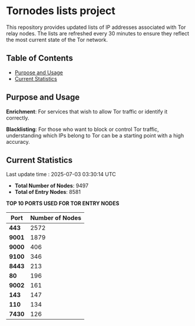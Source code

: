 # Tornodes lists project

This repository provides updated lists of IP addresses associated with Tor relay nodes. The lists are refreshed every 30 minutes to ensure they reflect the most current state of the Tor network.

## Table of Contents

- [Purpose and Usage](#purpose-and-usage)
- [Current Statistics](#current-statistics)


## Purpose and Usage

**Enrichment**: For services that wish to allow Tor traffic or identify it correctly.

**Blacklisting**: For those who want to block or control Tor traffic, understanding which IPs belong to Tor can be a starting point with a high accuracy.

## Current Statistics

Last update time : 2025-07-03 03:30:14 UTC

- **Total Number of Nodes**: 9497
- **Total of Entry Nodes**: 8581

**TOP 10 PORTS USED FOR TOR ENTRY NODES**

| **Port** | **Number of Nodes** |
|------|-----------------|
| **443**   | 2572  |
| **9001**   | 1879  |
| **9000**   | 406  |
| **9100**   | 346  |
| **8443**   | 213  |
| **80**   | 196  |
| **9002**   | 161  |
| **143**   | 147  |
| **110**   | 134  |
| **7430**   | 126  |

